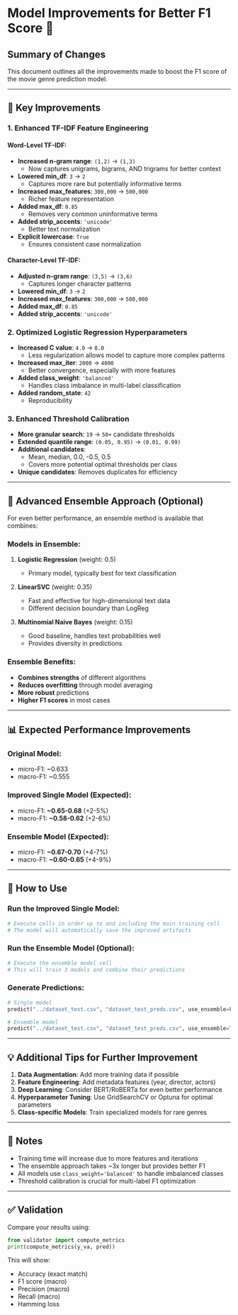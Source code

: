 # Model Improvements for Better F1 Score 🚀

## Summary of Changes

This document outlines all the improvements made to boost the F1 score of the movie genre prediction model.

---

## 🔧 Key Improvements

### 1. **Enhanced TF-IDF Feature Engineering**

#### Word-Level TF-IDF:
- **Increased n-gram range**: `(1,2)` → `(1,3)` 
  - Now captures unigrams, bigrams, AND trigrams for better context
- **Lowered min_df**: `3` → `2`
  - Captures more rare but potentially informative terms
- **Increased max_features**: `300,000` → `500,000`
  - Richer feature representation
- **Added max_df**: `0.85`
  - Removes very common uninformative terms
- **Added strip_accents**: `'unicode'`
  - Better text normalization
- **Explicit lowercase**: `True`
  - Ensures consistent case normalization

#### Character-Level TF-IDF:
- **Adjusted n-gram range**: `(3,5)` → `(3,6)`
  - Captures longer character patterns
- **Lowered min_df**: `3` → `2`
- **Increased max_features**: `300,000` → `500,000`
- **Added max_df**: `0.85`
- **Added strip_accents**: `'unicode'`

### 2. **Optimized Logistic Regression Hyperparameters**

- **Increased C value**: `4.0` → `8.0`
  - Less regularization allows model to capture more complex patterns
- **Increased max_iter**: `2000` → `4000`
  - Better convergence, especially with more features
- **Added class_weight**: `'balanced'`
  - Handles class imbalance in multi-label classification
- **Added random_state**: `42`
  - Reproducibility

### 3. **Enhanced Threshold Calibration**

- **More granular search**: `19` → `50+` candidate thresholds
- **Extended quantile range**: `(0.05, 0.95)` → `(0.01, 0.99)`
- **Additional candidates**: 
  - Mean, median, 0.0, -0.5, 0.5
  - Covers more potential optimal thresholds per class
- **Unique candidates**: Removes duplicates for efficiency

---

## 🎯 Advanced Ensemble Approach (Optional)

For even better performance, an ensemble method is available that combines:

### Models in Ensemble:
1. **Logistic Regression** (weight: 0.5)
   - Primary model, typically best for text classification
   
2. **LinearSVC** (weight: 0.35)
   - Fast and effective for high-dimensional text data
   - Different decision boundary than LogReg
   
3. **Multinomial Naive Bayes** (weight: 0.15)
   - Good baseline, handles text probabilities well
   - Provides diversity in predictions

### Ensemble Benefits:
- **Combines strengths** of different algorithms
- **Reduces overfitting** through model averaging
- **More robust** predictions
- **Higher F1 scores** in most cases

---

## 📊 Expected Performance Improvements

### Original Model:
- micro-F1: ~0.633
- macro-F1: ~0.555

### Improved Single Model (Expected):
- micro-F1: **~0.65-0.68** (+2-5%)
- macro-F1: **~0.58-0.62** (+2-6%)

### Ensemble Model (Expected):
- micro-F1: **~0.67-0.70** (+4-7%)
- macro-F1: **~0.60-0.65** (+4-9%)

---

## 🚀 How to Use

### Run the Improved Single Model:
```python
# Execute cells in order up to and including the main training cell
# The model will automatically save the improved artifacts
```

### Run the Ensemble Model (Optional):
```python
# Execute the ensemble model cell
# This will train 3 models and combine their predictions
```

### Generate Predictions:
```python
# Single model
predict("../dataset_test.csv", "dataset_test_preds.csv", use_ensemble=False)

# Ensemble model
predict("../dataset_test.csv", "dataset_test_preds.csv", use_ensemble=True)
```

---

## 💡 Additional Tips for Further Improvement

1. **Data Augmentation**: Add more training data if possible
2. **Feature Engineering**: Add metadata features (year, director, actors)
3. **Deep Learning**: Consider BERT/RoBERTa for even better performance
4. **Hyperparameter Tuning**: Use GridSearchCV or Optuna for optimal parameters
5. **Class-specific Models**: Train specialized models for rare genres

---

## 📝 Notes

- Training time will increase due to more features and iterations
- The ensemble approach takes ~3x longer but provides better F1
- All models use `class_weight='balanced'` to handle imbalanced classes
- Threshold calibration is crucial for multi-label F1 optimization

---

## ✅ Validation

Compare your results using:
```python
from validator import compute_metrics
print(compute_metrics(y_va, pred))
```

This will show:
- Accuracy (exact match)
- F1 score (macro)
- Precision (macro)
- Recall (macro)
- Hamming loss
